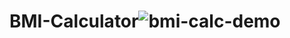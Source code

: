 # BMI-Calculator![bmi-calc-demo](https://user-images.githubusercontent.com/91774436/166278718-6f6dfc2b-8bc0-452e-908b-9460ddbd0c59.gif)
